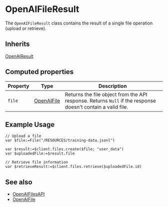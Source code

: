 # OpenAIFileResult

The `OpenAIFileResult` class contains the result of a single file operation (upload or retrieve).

## Inherits

[OpenAIResult](OpenAIResult.md)

## Computed properties

| Property | Type          | Description                                                                 |
|----------|---------------|-----------------------------------------------------------------------------|
| `file`   | [OpenAIFile](OpenAIFile.md) | Returns the file object from the API response. Returns `Null` if the response doesn't contain a valid file. |

## Example Usage

```4d
// Upload a file
var $file:=File("/RESOURCES/training-data.jsonl")

var $result:=$client.files.create($file; "user_data")
var $uploadedFile:=$result.file

// Retrieve file information
var $retrieveResult:=$client.files.retrieve($uploadedFile.id)
```

## See also

- [OpenAIFilesAPI](OpenAIFilesAPI.md)
- [OpenAIFile](OpenAIFile.md)
